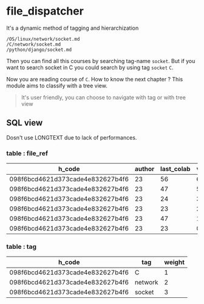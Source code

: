 # file_dispatcher

It's a dynamic method of tagging and hierarchization


```
/OS/linux/network/socket.md
/C/network/socket.md
/python/django/socket.md
```

Then you can find all this courses by searching tag-name `socket`.
But if you want to search socket in C you could search by using tag `socket` `C`.

Now you are reading course of `C`. How to know the next chapter ? This module aims to classify with a tree view.

> It's user friendly, you can choose to navigate with tag or with tree view

## SQL view

Dosn't use LONGTEXT due to lack of performances.


### table : file_ref

| h_code | author | last_colab | v | date | active |
|--------|--------|------------|---|------|---|
|098f6bcd4621d373cade4e832627b4f6| 23 | 56 | 6 | 20/04/2020|true|
|098f6bcd4621d373cade4e832627b4f6| 23 | 47 | 5 | 20/04/2019|false|
|098f6bcd4621d373cade4e832627b4f6| 23 | 24 | 3 | 20/04/2019|false|
|098f6bcd4621d373cade4e832627b4f6| 23 | 23 | 2 | 20/04/2019|false|
|098f6bcd4621d373cade4e832627b4f6| 23 | 47 | 1 | 20/06/2018|false|
|098f6bcd4621d373cade4e832627b4f6| 23 | 23 | 0 | 19/06/2018|false|

### table : tag

| h_code | tag | weight |
|--------|--------|------------|
|098f6bcd4621d373cade4e832627b4f6| C | 1 |
|098f6bcd4621d373cade4e832627b4f6| network | 2 |
|098f6bcd4621d373cade4e832627b4f6| socket | 3 |

